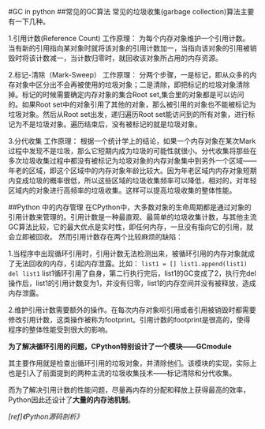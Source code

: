 #GC in python
##常见的GC算法
常见的垃圾收集(garbage collection)算法主要有一下几种。

1.引用计数(Reference Count)
工作原理：
为每个内存对象维护一个引用计数。
当有新的引用指向某对象时就将该对象的引用计数加一，当指向该对象的引用被销毁时将该计数减一，当计数归零时，就回收该对象所占用的内存资源。

2.标记-清除（Mark-Sweep）
工作原理：
分两个步骤，一是标记，即从众多的内存对象中区分出不会再被使用的垃圾对象；二是清除，即把标记的垃圾对象清除掉。标记的时候需要确定内存对象的集合Root set,集合里的对象都是可以访问的。如果Root set中的对象引用了其他的对象，那么被引用的对象也不能被标记为垃圾对象。然后从Root set出发，递归遍历Root set能访问到的所有对象，进行标记为不是垃圾对象。遍历结束后，没有被标记的就是垃圾对象。

3.分代收集
工作原理：
根据一个统计学上的结论，如果一个内存对象在某次Mark过程中发现不是垃圾，那么它短期内成为垃圾的可能性就很小。分代收集将那些在多次垃圾收集过程中都没有被标记为垃圾对象的内存对象集中到另外一个区域——年老的区域，即这个区域中的内存对象年龄比较大。因为年老区域内内存对象短期内变成垃圾的概率很低，所以这些区域的垃圾收集频率可以降低，相对的，对年轻区域内的对象进行高频率的垃圾收集。这样可以提高垃圾收集的整体性能。

##Python 中的内存管理
在CPython中，大多数对象的生命周期都是通过对象的引用计数来管理的。引用计数是一种最直观、最简单的垃圾收集计数，与其他主流GC算法比较，它的最大优点是实时性，即任何内存，一旦没有指向它的引用，就会立即被回收。
然而引用计数存在两个比较麻烦的缺陷：

1.当程序中出现循环引用时，引用计数无法检测出来，被循环引用的内存对象就成了无法回收的内存，引起内存泄露。比如：
`
    list1 = []
    list1.append(list1)
    del list1
`
list1循环引用了自身，第二行执行完后，list1的GC变成了2，执行完del操作后，list1的引用计数变为1，并没有归零，list1的内存空间并没有被释放，造成内存泄露。

2.维护引用计数需要额外的操作。在每次内存对象呗引用或者引用被销毁时都需要修改引用计数，这类操作被称为footprint。引用计数的footprint是很高的，使得程序的整体性能受到很大的影响。


**为了解决循环引用的问题，CPython特别设计了一个模块——GCmodule**

其主要作用就是检查出循环引用的垃圾对象，并清除他们。该模块的实现，实际上也是引入了前面提到的两种主流的垃圾收集技术——标记清除和分代收集。

而为了解决引用计数的性能问题，尽量再内存的分配和释放上获得最高的效率，Python因此还设计了**大量的内存池机制**。

*[ref]《Python源码剖析》*

